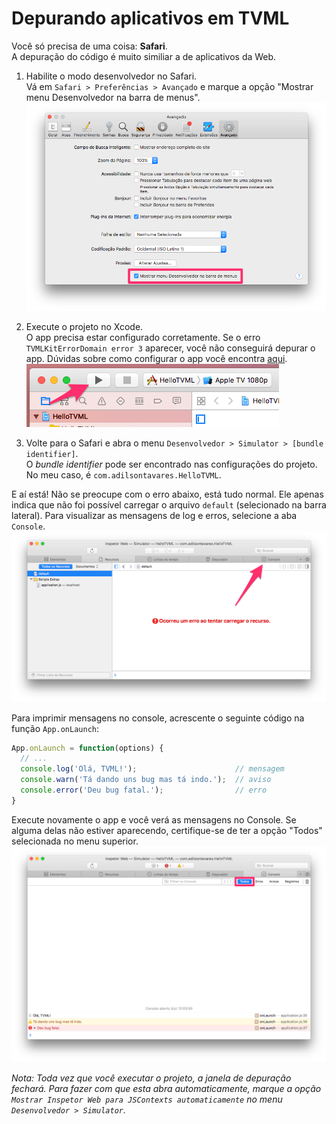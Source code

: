 # Depurando aplicativos em TVML

Você só precisa de uma coisa: **Safari**.  
A depuração do código é muito similiar a de aplicativos da Web.

1. Habilite o modo desenvolvedor no Safari.  
Vá em `Safari > Preferências > Avançado` e marque a opção "Mostrar menu Desenvolvedor na barra de menus".
![](screenshots/safari-enable-dev.png)

2. Execute o projeto no Xcode.  
O app precisa estar configurado corretamente.
Se o erro `TVMLKitErrorDomain error 3` aparecer, você não conseguirá depurar o app. 
Dúvidas sobre como configurar o app você encontra [aqui](INITIAL_SETUP.md).
![](screenshots/xcode-run.png)

3. Volte para o Safari e abra o menu `Desenvolvedor > Simulator > [bundle identifier]`.  
O *bundle identifier* pode ser encontrado nas configurações do projeto.
No meu caso, é `com.adilsontavares.HelloTVML`.

E aí está! Não se preocupe com o erro abaixo, está tudo normal. Ele apenas indica que não foi possível carregar o arquivo `default` (selecionado na barra lateral).
Para visualizar as mensagens de log e erros, selecione a aba `Console`.
![](screenshots/safari-inspector.png) 

Para imprimir mensagens no console, acrescente o seguinte código na função `App.onLaunch`:  
``` javascript
App.onLaunch = function(options) {
  // ...
  console.log('Olá, TVML!');                      // mensagem
  console.warn('Tá dando uns bug mas tá indo.');  // aviso
  console.error('Deu bug fatal.');                // erro
}
```

Execute novamente o app e você verá as mensagens no Console.
Se alguma delas não estiver aparecendo, certifique-se de ter a opção "Todos" selecionada no menu superior.
![](screenshots/safari-console.png)

*Nota: Toda vez que você executar o projeto, a janela de depuração fechará. 
Para fazer com que esta abra automaticamente, marque a opção `Mostrar Inspetor Web para JSContexts automaticamente` no menu `Desenvolvedor > Simulator`.*
